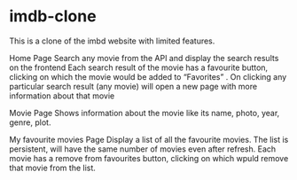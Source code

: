 # imdb-clone
This is a clone of the imbd website with limited features.

Home Page
Search any movie from the API and display the search results on the frontend 
Each search result of the movie has a favourite button, clicking on which the movie would be added to “Favorites” .
On clicking any particular search result (any movie) will open a new page with more information about that movie 

Movie Page
Shows information about the movie like its name, photo, year, genre, plot.

My favourite movies Page
Display a list of all the favourite movies.
The list is persistent, will have the same number of movies even after refresh.
Each movie has a  remove from favourites button, clicking on which wpuld remove that movie from the list.

